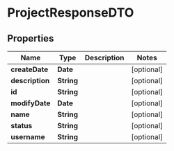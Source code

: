 

# ProjectResponseDTO


## Properties

Name | Type | Description | Notes
------------ | ------------- | ------------- | -------------
**createDate** | **Date** |  |  [optional]
**description** | **String** |  |  [optional]
**id** | **String** |  |  [optional]
**modifyDate** | **Date** |  |  [optional]
**name** | **String** |  |  [optional]
**status** | **String** |  |  [optional]
**username** | **String** |  |  [optional]



